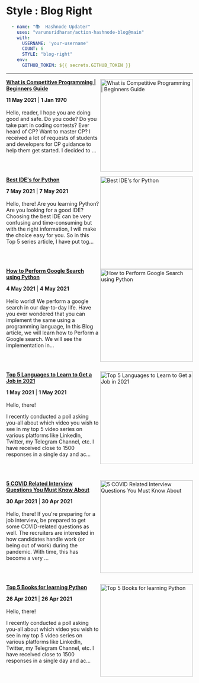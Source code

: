 # Style : Blog Right

```yaml
  - name: "📚  Hashnode Updater"
    uses: "varunsridharan/action-hashnode-blog@main"
    with:
      USERNAME: 'your-username'
      COUNT: 6
      STYLE: "blog-right"
    env:
      GITHUB_TOKEN: ${{ secrets.GITHUB_TOKEN }}
```

---

<!-- HASHNODE_BLOG:START -->
<p align="left">
<a href="https://ayushi7rawat.hashnode.dev/what-is-competitive-programming-or-beginners-guide-ckok68rut0191gts158dnara3" title="What is Competitive Programming | Beginners Guide"><img src="https://cdn.hashnode.com/res/hashnode/image/upload/v1620745847586/z2o2ePRRf.png" alt="What is Competitive Programming | Beginners Guide" width="250px" align="right" /></a>
<a href="https://ayushi7rawat.hashnode.dev/what-is-competitive-programming-or-beginners-guide-ckok68rut0191gts158dnara3" title="What is Competitive Programming | Beginners Guide"><strong>What is Competitive Programming | Beginners Guide</strong></a>
<div><strong>11 May 2021</strong> | <strong>1 Jan 1970</strong></div>
<br/> Hello, reader,
I hope you are doing good and safe. 
Do you code? Do you take part in coding contests? Ever heard of CP? Want to master CP? I received a lot of requests of students and developers for CP guidance to help them get started. I decided to ... </p> <br/> <br/>
<p align="left">
<a href="https://ayushi7rawat.hashnode.dev/best-ides-for-python-ckodsax420doxeps11p2t9nn6" title="Best IDE's for Python"><img src="https://cdn.hashnode.com/res/hashnode/image/upload/v1620359299099/a4lQNbGNB.png" alt="Best IDE's for Python" width="250px" align="right" /></a>
<a href="https://ayushi7rawat.hashnode.dev/best-ides-for-python-ckodsax420doxeps11p2t9nn6" title="Best IDE's for Python"><strong>Best IDE's for Python</strong></a>
<div><strong>7 May 2021</strong> | <strong>7 May 2021</strong></div>
<br/> Hello, there!
Are you learning Python? Are you looking for a good IDE? Choosing the best IDE can be very confusing and time-consuming but with the right information, I will make the choice easy for you. So in this Top 5 series article, I have put tog... </p> <br/> <br/>
<p align="left">
<a href="https://ayushi7rawat.hashnode.dev/how-to-perform-google-search-using-python-cko9hi3we01hlgws1dsbsc80d" title="How to Perform Google Search using Python"><img src="https://cdn.hashnode.com/res/hashnode/image/upload/v1620093410248/2pEZvW2qH.png" alt="How to Perform Google Search using Python" width="250px" align="right" /></a>
<a href="https://ayushi7rawat.hashnode.dev/how-to-perform-google-search-using-python-cko9hi3we01hlgws1dsbsc80d" title="How to Perform Google Search using Python"><strong>How to Perform Google Search using Python</strong></a>
<div><strong>4 May 2021</strong> | <strong>4 May 2021</strong></div>
<br/> Hello world!
We perform a google search in our day-to-day life. Have you ever wondered that you can implement the same using a programming language, In this Blog article, we will learn how to Perform a Google search. We will see the implementation in... </p> <br/> <br/>
<p align="left">
<a href="https://ayushi7rawat.hashnode.dev/top-5-languages-to-learn-to-get-a-job-in-2021-cko5akwg005d083s12amfhu9z" title="Top 5 Languages to Learn to Get a Job in 2021"><img src="https://cdn.hashnode.com/res/hashnode/image/upload/v1619839997997/hVAAQHAwa.png" alt="Top 5 Languages to Learn to Get a Job in 2021" width="250px" align="right" /></a>
<a href="https://ayushi7rawat.hashnode.dev/top-5-languages-to-learn-to-get-a-job-in-2021-cko5akwg005d083s12amfhu9z" title="Top 5 Languages to Learn to Get a Job in 2021"><strong>Top 5 Languages to Learn to Get a Job in 2021</strong></a>
<div><strong>1 May 2021</strong> | <strong>1 May 2021</strong></div>
<br/> Hello, there!

I recently conducted a poll asking you-all about which video you wish to see in my top 5 video series on various platforms like LinkedIn, Twitter, my Telegram Channel, etc. I have received close to 1500 responses in a single day and ac... </p> <br/> <br/>
<p align="left">
<a href="https://ayushi7rawat.hashnode.dev/5-covid-related-interview-questions-you-must-know-about-cko3rsyld06o7els13pj7d7r0" title="5 COVID Related Interview Questions You Must Know About"><img src="https://cdn.hashnode.com/res/hashnode/image/upload/v1619753180803/0gTfiGJE5.png" alt="5 COVID Related Interview Questions You Must Know About" width="250px" align="right" /></a>
<a href="https://ayushi7rawat.hashnode.dev/5-covid-related-interview-questions-you-must-know-about-cko3rsyld06o7els13pj7d7r0" title="5 COVID Related Interview Questions You Must Know About"><strong>5 COVID Related Interview Questions You Must Know About</strong></a>
<div><strong>30 Apr 2021</strong> | <strong>30 Apr 2021</strong></div>
<br/> Hello, there!
If you're preparing for a job interview, be prepared to get some COVID-related questions as well. The recruiters are interested in how candidates handle work (or being out of work) during the pandemic. With time, this has become a very ... </p> <br/> <br/>
<p align="left">
<a href="https://ayushi7rawat.hashnode.dev/top-5-books-for-learning-python-ckny5kj8d0ch2g1s1budvc8ey" title="Top 5 Books for learning Python"><img src="https://cdn.hashnode.com/res/hashnode/image/upload/v1619087902902/37wiikRkG.png" alt="Top 5 Books for learning Python" width="250px" align="right" /></a>
<a href="https://ayushi7rawat.hashnode.dev/top-5-books-for-learning-python-ckny5kj8d0ch2g1s1budvc8ey" title="Top 5 Books for learning Python"><strong>Top 5 Books for learning Python</strong></a>
<div><strong>26 Apr 2021</strong> | <strong>26 Apr 2021</strong></div>
<br/> Hello, there!

I recently conducted a poll asking you-all about which video you wish to see in my top 5 video series on various platforms like LinkedIn, Twitter, my Telegram Channel, etc. I have received close to 1500 responses in a single day and ac... </p> <br/> <br/>
<!-- HASHNODE_BLOG:END -->